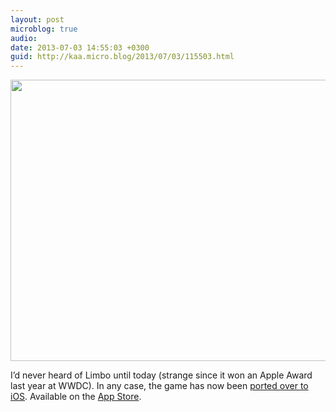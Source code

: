 ```yaml
---
layout: post
microblog: true
audio: 
date: 2013-07-03 14:55:03 +0300
guid: http://kaa.micro.blog/2013/07/03/115503.html
---
```

<img src="https://micro.kaa.bz/uploads/2018/65fc121fa9.jpg" alt="" width="800" height="450" class="alignnone size-full wp-image-614" /><p>I&rsquo;d never heard of Limbo until today (strange since it won an Apple Award last year at WWDC). In any case, the game has now been <a href="http://limbogame.org/news/">ported over to iOS</a>. Available on the <a href="https://itunes.apple.com/us/app/id656951157%E2%80%8E">App Store</a>.</p>
